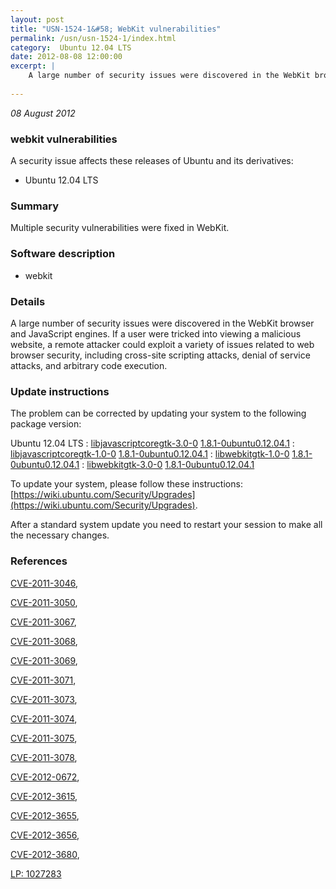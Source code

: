 ```yaml
---
layout: post
title: "USN-1524-1&#58; WebKit vulnerabilities"
permalink: /usn/usn-1524-1/index.html
category:  Ubuntu 12.04 LTS
date: 2012-08-08 12:00:00
excerpt: |
    A large number of security issues were discovered in the WebKit browser and JavaScript engines. If a user were tricked into viewing a malicious website, a remote attacker could exploit a variety of issues related to web browser security, including cross-site scripting attacks, denial of service attacks, and arbitrary code execution. 
    
--- 
```

 
 

*08 August 2012*

### webkit vulnerabilities

A security issue affects these releases of Ubuntu and its derivatives:

* Ubuntu 12.04 LTS

### Summary

Multiple security vulnerabilities were fixed in WebKit. 

### Software description

* webkit 

### Details

A large number of security issues were discovered in the WebKit browser and JavaScript engines. If a user were tricked into viewing a malicious website, a remote attacker could exploit a variety of issues related to web browser security, including cross-site scripting attacks, denial of service attacks, and arbitrary code execution. 

### Update instructions

The problem can be corrected by updating your system to the following package version:

Ubuntu 12.04 LTS
 : [libjavascriptcoregtk-3.0-0](https://launchpad.net/ubuntu/+source/webkit) <span> [1.8.1-0ubuntu0.12.04.1](https://launchpad.net/ubuntu/+source/webkit/1.8.1-0ubuntu0.12.04.1) </span> 
 : [libjavascriptcoregtk-1.0-0](https://launchpad.net/ubuntu/+source/webkit) <span> [1.8.1-0ubuntu0.12.04.1](https://launchpad.net/ubuntu/+source/webkit/1.8.1-0ubuntu0.12.04.1) </span> 
 : [libwebkitgtk-1.0-0](https://launchpad.net/ubuntu/+source/webkit) <span> [1.8.1-0ubuntu0.12.04.1](https://launchpad.net/ubuntu/+source/webkit/1.8.1-0ubuntu0.12.04.1) </span> 
 : [libwebkitgtk-3.0-0](https://launchpad.net/ubuntu/+source/webkit) <span> [1.8.1-0ubuntu0.12.04.1](https://launchpad.net/ubuntu/+source/webkit/1.8.1-0ubuntu0.12.04.1) </span> 

To update your system, please follow these instructions: [https://wiki.ubuntu.com/Security/Upgrades](https://wiki.ubuntu.com/Security/Upgrades).

After a standard system update you need to restart your session to make all the necessary changes. 

### References

 
 [CVE-2011-3046](http://people.ubuntu.com/~ubuntu-security/cve/CVE-2011-3046), 

 [CVE-2011-3050](http://people.ubuntu.com/~ubuntu-security/cve/CVE-2011-3050), 

 [CVE-2011-3067](http://people.ubuntu.com/~ubuntu-security/cve/CVE-2011-3067), 

 [CVE-2011-3068](http://people.ubuntu.com/~ubuntu-security/cve/CVE-2011-3068), 

 [CVE-2011-3069](http://people.ubuntu.com/~ubuntu-security/cve/CVE-2011-3069), 

 [CVE-2011-3071](http://people.ubuntu.com/~ubuntu-security/cve/CVE-2011-3071), 

 [CVE-2011-3073](http://people.ubuntu.com/~ubuntu-security/cve/CVE-2011-3073), 

 [CVE-2011-3074](http://people.ubuntu.com/~ubuntu-security/cve/CVE-2011-3074), 

 [CVE-2011-3075](http://people.ubuntu.com/~ubuntu-security/cve/CVE-2011-3075), 

 [CVE-2011-3078](http://people.ubuntu.com/~ubuntu-security/cve/CVE-2011-3078), 

 [CVE-2012-0672](http://people.ubuntu.com/~ubuntu-security/cve/CVE-2012-0672), 

 [CVE-2012-3615](http://people.ubuntu.com/~ubuntu-security/cve/CVE-2012-3615), 

 [CVE-2012-3655](http://people.ubuntu.com/~ubuntu-security/cve/CVE-2012-3655), 

 [CVE-2012-3656](http://people.ubuntu.com/~ubuntu-security/cve/CVE-2012-3656), 

 [CVE-2012-3680](http://people.ubuntu.com/~ubuntu-security/cve/CVE-2012-3680), 

 [LP: 1027283](https://launchpad.net/bugs/1027283)
 

